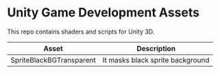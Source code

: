 # Unity Game Development Assets
This repo contains shaders and scripts for Unity 3D.

|Asset|Description|
|---|---|
| SpriteBlackBGTransparent|It masks black sprite background|
